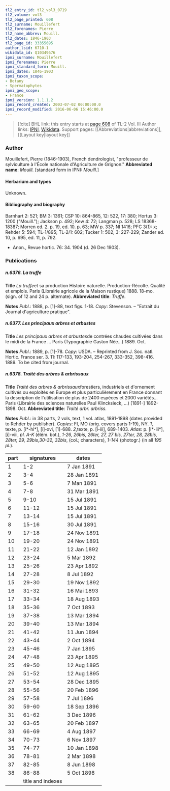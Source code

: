 ```yaml
---
tl2_entry_id: tl2_vol3_0719
tl2_volume: vol3
tl2_page_printed: 608
tl2_surname: Mouillefert
tl2_forenames: Pierre
tl2_name_abbrev: Mouill.
tl2_dates: 1846-1903
tl2_page_id: 33355695
author_lsid: 6710-1
wikidata_id: Q10349676
ipni_surname: Mouillefert
ipni_forenames: Pierre
ipni_standard_form: Mouill.
ipni_dates: 1846-1903
ipni_taxon_scope: 
- Botany
- Spermatophytes
ipni_geo_scope: 
- France
ipni_version: 1.1.1.2
ipni_record_created: 2003-07-02 00:00:00.0
ipni_record_modified: 2016-06-06 15:46:00.0
---
```


> [!cite] BHL link: this entry starts at [page 608](https://www.biodiversitylibrary.org/page/33355695) of TL-2 Vol. III
> Author links: [IPNI](https://www.ipni.org/a/6710-1), [Wikidata](https://www.wikidata.org/wiki/Q10349676). Support pages: [[Abbreviations|abbreviations]], [[Layout key|layout key]]

### Author

Mouillefert, Pierre (1846-1903), French dendrologist, "professeur de sylviculture à l'École nationale d'Agriculture de Grignon." 
**Abbreviated name**: *Mouill.* \[standard form in IPNI: *Mouill.*\]

#### Herbarium and types

Unknown.

#### Bibliography and biography

Barnhart 2: 521; BM 3: 1361; CSP 10: 864-865, 12: 522, 17: 380; Hortus 3: 1200 ("Mouill."); Jackson p. 492; Kew 4: 72; Langman p. 528; LS 18368-18387; Morren ed. 2. p. 19, ed. 10. p. 63; MW p. 337; NI 1416; PFC 3(1): x; Rehder 5: 594; TL-1/895; TL-2/1: 602; Tucker 1: 502, 3: 227-229; Zander ed. 10, p. 695, ed. 11, p. 792.
- Anon., Revue hortic. 76: 34. 1904 (d. 26 Dec 1903).

### Publications

##### n.6376. La truffe

**Title**
*La truffe*et sa production Histoire naturelle. Production-Récolte. Qualité et emplois. Paris (Librairie agricole de la Maison rustique) 1888. 18-mo. (sign. of 12 and 24 p. alternate).
**Abbreviated title**: *Truffe*.

**Notes**
*Publ*.: 1888, p. \[1\]-88, text figs. 1-18. *Copy*: Stevenson. – "Extrait du Journal d'agriculture pratique".

##### n.6377. Les principaux arbres et arbustes

**Title**
*Les principaux arbres et arbustes*de contrées chaudes cultivées dans le midi de la France ... Paris (Typographie Gaston Née...) 1889. Oct.

**Notes**
*Publ*.: 1889, p. \[1\]-78. *Copy*: USDA. – Reprinted from J. Soc. natl. Hortic. France ser. 3. 11: 117-133, 193-204, 254-267, 333-352, 398-416. 1889. To be cited from journal.

##### n.6378. Traité des arbres & arbrissaux

**Title**
*Traité des arbres & arbrissaux*forestiers, industriels et d'ornement cultivés ou exploités en Europe et plus particulièrement en France donnant la description de l'utilisation de plus de 2400 espèces et 2000 variétés... Paris (Librairie des sciences naturelles Paul Klincksieck, ...) \[1891-\] 1892-1898. Oct.
**Abbreviated title**: *Traité arbr. arbriss.*

**Notes**
*Publ*.: in 38 parts, 2 vols, text, 1 vol. atlas, 1891-1898 (dates provided to Rehder by publisher). *Copies*: FI, MO (orig. covers parts 1-19), NY.
*1*, texte, p. \[i\*-hi\*\], \[i\]-xvi, \[1\]-688.
*2*,texte, p. \[i-iii\], 689-1403.
*Atlas*: p. \[i\*-iii\*\], \[i\]-viii, *pl. A-K* (élém. bot.), *1-26, 26bis, 26ter, 27, 27 bis, 27ter, 28, 28bis, 28ter, 29, 29bis,30-32, 32bis*, (col.; characters), *1-144* (photogr.) (in all *195 pl.*).

|part	|signatures	|dates	|
|---	|---	|---	|
|1	|1-2	|7 Jan 1891	|
|2	|3-4	|28 Jan 1891	|
|3	|5-6	|7 Man 1891	|
|4	|7-8	|31 Mar 1891	|
|5	|9-10	|15 Jul 1891	|
|6	|11-12	|15 Jul 1891	|
|7	|13-14	|15 Jul 1891	|
|8	|15-16	|30 Jul 1891	|
|9	|17-18	|24 Nov 1891	|
|10	|19-20	|24 Nov 1891	|
|11	|21-22	|12 Jan 1892	|
|12	|23-24	|5 Mar 1892	|
|13	|25-26	|23 Apr 1892	|
|14	|27-28	|8 Jul 1892	|
|15	|29-30	|19 Nov 1892	|
|16	|31-32	|16 Mai 1893|
|17	|33-34	|18 Aug 1893|
|18	|35-36	|7 Oct 1893|
|19	|37-38	|13 Mar 1894|
|20	|39-40	|13 Mar 1894|
|21	|41-42	|11 Jun 1894|
|22	|43-44	|2 Oct 1894|
|23	|45-46	|7 Jan 1895|
|24	|47-48	|23 Apr 1895|
|25	|49-50	|12 Aug 1895|
|26	|51-52	|12 Aug 1895|
|27	|53-54	|28 Dec 1895|
|28	|55-56	|20 Feb 1896|
|29	|57-58	|7 Jul 1896|
|30	|59-60	|18 Sep 1896|
|31	|61-62	|3 Dec 1896	
|32	|63-65	|20 Feb 1897	
|33	|66-69	|4 Aug 1897	
|34	|70-73	|6 Nov 1897	
|35	|74-77	|10 Jan 1898|
|36	|78-81	|2 Mar 1898|
|37	|82-85	|8 Jun 1898|
|38	|86-88	|5 Oct 1898|
|	|title and indexes|


